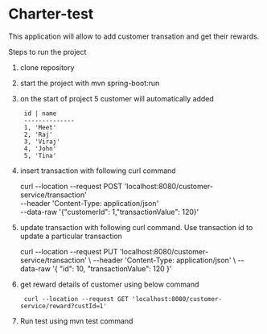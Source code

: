 
# Charter-test

This application will allow to add customer transation and get their rewards.

Steps to run the project

1. clone repository

2. start the project with mvn spring-boot:run 

3. on the start of project 5 customer will automatically added 

        id | name
        --------------
        1, 'Meet'
        2, 'Raj'
        3, 'Viraj'
        4, 'John'
        5, 'Tina'

4. insert transaction with following curl command
    
    
    curl --location --request POST 'localhost:8080/customer-service/transaction' \
    --header 'Content-Type: application/json' \
    --data-raw '{"customerId": 1,"transactionValue": 120}'

5. update transaction with following curl command. Use transaction id to update a particular transaction

    curl --location --request PUT 'localhost:8080/customer-service/transaction' \ 
    --header 'Content-Type: application/json' \ 
    --data-raw '{   "id":  10, "transactionValue": 120 }'

6. get reward details of customer using below command

        curl --location --request GET 'localhost:8080/customer-service/reward?custId=1'

7. Run test using mvn test command
